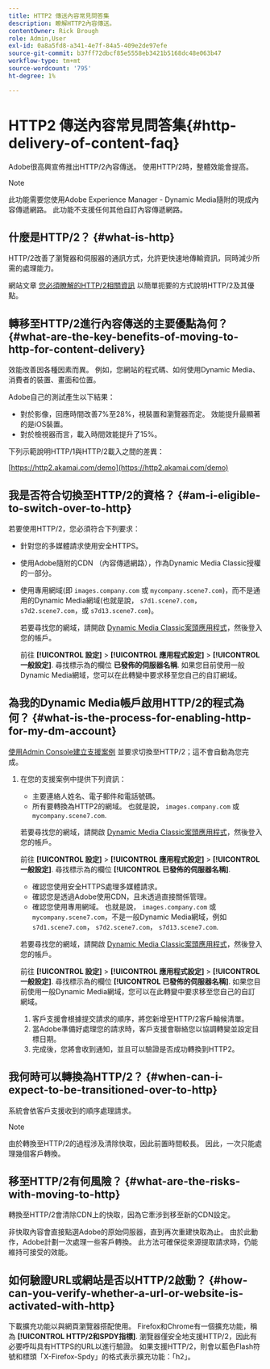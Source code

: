 ```yaml
---
title: HTTP2 傳送內容常見問答集
description: 瞭解HTTP2內容傳送。
contentOwner: Rick Brough
role: Admin,User
exl-id: 0a8a5fd8-a341-4e7f-84a5-409e2de97efe
source-git-commit: b37ff72dbcf85e5558eb3421b5168dc48e063b47
workflow-type: tm+mt
source-wordcount: '795'
ht-degree: 1%

---
```


# HTTP2 傳送內容常見問答集{#http-delivery-of-content-faq}

Adobe很高興宣佈推出HTTP/2內容傳送。 使用HTTP/2時，整體效能會提高。

>[!NOTE]
>
>此功能需要您使用Adobe Experience Manager - Dynamic Media隨附的現成內容傳遞網路。 此功能不支援任何其他自訂內容傳遞網路。

## 什麼是HTTP/2？ {#what-is-http}

HTTP/2改善了瀏覽器和伺服器的通訊方式，允許更快速地傳輸資訊，同時減少所需的處理能力。

網站文章 [您必須瞭解的HTTP/2相關資訊](https://www.engadget.com/2015-02-24-what-you-need-to-know-about-http-2.html) 以簡單扼要的方式說明HTTP/2及其優點。

## 轉移至HTTP/2進行內容傳送的主要優點為何？ {#what-are-the-key-benefits-of-moving-to-http-for-content-delivery}

效能改善因各種因素而異。 例如，您網站的程式碼、如何使用Dynamic Media、消費者的裝置、畫面和位置。

Adobe自己的測試產生以下結果：

* 對於影像，回應時間改善7%至28%，視裝置和瀏覽器而定。 效能提升最顯著的是iOS裝置。
* 對於檢視器而言，載入時間效能提升了15%。

下列示範說明HTTP/1與HTTP/2載入之間的差異：

[https://http2.akamai.com/demo](https://http2.akamai.com/demo)

## 我是否符合切換至HTTP/2的資格？ {#am-i-eligible-to-switch-over-to-http}

若要使用HTTP/2，您必須符合下列要求：

* 針對您的多媒體請求使用安全HTTPS。
* 使用Adobe隨附的CDN （內容傳遞網路），作為Dynamic Media Classic授權的一部分。
* 使用專用網域(即 `images.company.com` 或 `mycompany.scene7.com`)，而不是通用的Dynamic Media網域(也就是說， `s7d1.scene7.com`， `s7d2.scene7.com`，或 `s7d13.scene7.com`)。

   若要尋找您的網域，請開啟 [Dynamic Media Classic案頭應用程式](https://experienceleague.adobe.com/docs/dynamic-media-classic/using/getting-started/signing-out.html#getting-started)，然後登入您的帳戶。

   前往 **[!UICONTROL 設定]** > **[!UICONTROL 應用程式設定]** > **[!UICONTROL 一般設定]**. 尋找標示為的欄位 **已發佈的伺服器名稱**. 如果您目前使用一般Dynamic Media網域，您可以在此轉變中要求移至您自己的自訂網域。

## 為我的Dynamic Media帳戶啟用HTTP/2的程式為何？ {#what-is-the-process-for-enabling-http-for-my-dm-account}

[使用Admin Console建立支援案例](https://helpx.adobe.com/tw/enterprise/using/support-for-experience-cloud.html) 並要求切換至HTTP/2；這不會自動為您完成。

1. 在您的支援案例中提供下列資訊：

   * 主要連絡人姓名、電子郵件和電話號碼。
   * 所有要轉換為HTTP2的網域。 也就是說， `images.company.com` 或 `mycompany.scene7.com`.

   若要尋找您的網域，請開啟 [Dynamic Media Classic案頭應用程式](https://experienceleague.adobe.com/docs/dynamic-media-classic/using/getting-started/signing-out.html#getting-started)，然後登入您的帳戶。

   前往 **[!UICONTROL 設定]** > **[!UICONTROL 應用程式設定]** > **[!UICONTROL 一般設定]**. 尋找標示為的欄位 **[!UICONTROL 已發佈的伺服器名稱]**.

   * 確認您使用安全HTTPS處理多媒體請求。
   * 確認您是透過Adobe使用CDN，且未透過直接關係管理。
   * 確認您使用專用網域。 也就是說， `images.company.com` 或 `mycompany.scene7.com`，不是一般Dynamic Media網域，例如 `s7d1.scene7.com`， `s7d2.scene7.com`， `s7d13.scene7.com`.

   若要尋找您的網域，請開啟 [Dynamic Media Classic案頭應用程式](https://experienceleague.adobe.com/docs/dynamic-media-classic/using/getting-started/signing-out.html#getting-started)，然後登入您的帳戶。

   前往 **[!UICONTROL 設定]** > **[!UICONTROL 應用程式設定]** > **[!UICONTROL 一般設定]**. 尋找標示為的欄位 **[!UICONTROL 已發佈的伺服器名稱]**. 如果您目前使用一般Dynamic Media網域，您可以在此轉變中要求移至您自己的自訂網域。

   1. 客戶支援會根據提交請求的順序，將您新增至HTTP/2客戶輪候清單。
   1. 當Adobe準備好處理您的請求時，客戶支援會聯絡您以協調轉變並設定目標日期。
   1. 完成後，您將會收到通知，並且可以驗證是否成功轉換到HTTP2。



## 我何時可以轉換為HTTP/2？ {#when-can-i-expect-to-be-transitioned-over-to-http}

系統會依客戶支援收到的順序處理請求。

>[!NOTE]
>
>由於轉換至HTTP/2的過程涉及清除快取，因此前置時間較長。 因此，一次只能處理幾個客戶轉換。

## 移至HTTP/2有何風險？ {#what-are-the-risks-with-moving-to-http}

轉換至HTTP/2會清除CDN上的快取，因為它牽涉到移至新的CDN設定。

非快取內容會直接點選Adobe的原始伺服器，直到再次重建快取為止。 由於此動作，Adobe計劃一次處理一些客戶轉換。 此方法可確保從來源提取請求時，仍能維持可接受的效能。

## 如何驗證URL或網站是否以HTTP/2啟動？ {#how-can-you-verify-whether-a-url-or-website-is-activated-with-http}

下載擴充功能以與網頁瀏覽器搭配使用。 Firefox和Chrome有一個擴充功能，稱為 **[!UICONTROL HTTP/2和SPDY指標]**. 瀏覽器僅安全地支援HTTP/2，因此有必要呼叫具有HTTPS的URL以進行驗證。 如果支援HTTP/2，則會以藍色Flash符號和標頭「X-Firefox-Spdy」的格式表示擴充功能：「h2」。
